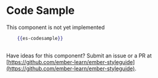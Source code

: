 # Code Sample

This component is not yet implemented
```handlebars
    {{es-codesample}}
  
```

<aside role="note">

Have ideas for this component? Submit an issue or a PR at [https://github.com/ember-learn/ember-styleguide](https://github.com/ember-learn/ember-styleguide).

</aside>